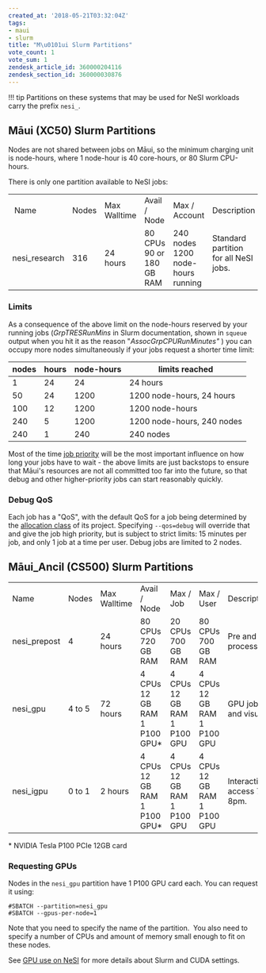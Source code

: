 ```yaml
---
created_at: '2018-05-21T03:32:04Z'
tags:
- maui
- slurm
title: "M\u0101ui Slurm Partitions"
vote_count: 1
vote_sum: 1
zendesk_article_id: 360000204116
zendesk_section_id: 360000030876
---
```


!!! tip
     Partitions on these systems that may be used for NeSI workloads carry
     the prefix `nesi_`.

## Māui (XC50) Slurm Partitions

Nodes are not shared between jobs on Māui, so the minimum charging unit
is node-hours, where 1 node-hour is 40 core-hours, or 80 Slurm
CPU-hours.

There is only one partition available to NeSI jobs:

<table >
<colgroup>
<col />
<col />
<col />
<col />
<col />
<col />
</colgroup>
<tbody>
<tr >
<td
> Name </td>
<td
>Nodes</td>
<td >Max
Walltime</td>
<td >Avail /
Node</td>
<td >Max /
Account</td>
<td
>Description</td>
</tr>
<tr >
<td
>nesi_research</td>
<td
>316</td>
<td >24
hours</td>
<td >80
CPUs
90 or 180 GB RAM</td>
<td >240
nodes
1200 node-hours running</td>
<td
>Standard
partition for all NeSI jobs.<br />
<br />
</td>
</tr>
</tbody>
</table>

### Limits

As a consequence of the above limit on the node-hours reserved by your
running jobs (*GrpTRESRunMins* in Slurm documentation, shown in `squeue`
output when you hit it as the reason "*AssocGrpCPURunMinutes"* ) you can
occupy more nodes simultaneously if your jobs request a shorter time
limit:

| nodes | hours | node-hours | limits reached             |
| ----- | ----- | ---------- | -------------------------- |
| 1     | 24    | 24         | 24 hours                   |
| 50    | 24    | 1200       | 1200 node-hours, 24 hours  |
| 100   | 12    | 1200       | 1200 node-hours            |
| 240   | 5     | 1200       | 1200 node-hours, 240 nodes |
| 240   | 1     | 240        | 240 nodes                  |

Most of the time [job
priority](../../Scientific_Computing/Running_Jobs_on_Maui_and_Mahuika/Job_prioritisation.md) will
be the most important influence on how long your jobs have to wait - the
above limits are just backstops to ensure that Māui's resources are not
all committed too far into the future, so that debug and other
higher-priority jobs can start reasonably quickly.

### Debug QoS

Each job has a "QoS", with the default QoS for a job being determined by
the [allocation class](../../General/NeSI_Policies/Allocation_classes.md)
of its project. Specifying `--qos=debug` will override that and give the
job high priority, but is subject to strict limits: 15 minutes per
job, and only 1 job at a time per user. Debug jobs are limited to 2
nodes.

## Māui\_Ancil (CS500) Slurm Partitions

<table >
<colgroup>
<col />
<col />
<col />
<col />
<col />
<col />
<col />
</colgroup>
<tbody>
<tr >
<td
>Name</td>
<td
>Nodes</td>
<td >Max
Walltime</td>
<td >Avail /
Node</td>
<td >Max /
Job</td>
<td >Max /
User</td>
<td
>Description</td>
</tr>
<tr >
<td
>nesi_prepost</td>
<td
>4</td>
<td >24
hours</td>
<td >80
CPUs
720 GB RAM</td>
<td >20
CPUs
700 GB RAM</td>
<td >80
CPUs
700 GB RAM</td>
<td >Pre and
post processing tasks.</td>
</tr>
<tr >
<td
>nesi_gpu</td>
<td >4 to
5</td>
<td >72
hours</td>
<td >4
CPUs
12 GB RAM
1 P100 GPU*</td>
<td >4
CPUs
12 GB RAM
1 P100 GPU</td>
<td >4
CPUs
12 GB RAM
1 P100 GPU</td>
<td >GPU
jobs and visualisation. </td>
</tr>
<tr >
<td
>nesi_igpu</td>
<td >0 to
1</td>
<td >2
hours</td>
<td >4
CPUs
12 GB RAM
1 P100 GPU*</td>
<td >4
CPUs
12 GB RAM
1 P100 GPU</td>
<td >4
CPUs
12 GB RAM
1 P100 GPU</td>
<td
>Interactive
GPU access 7am - 8pm.</td>
</tr>
</tbody>
</table>

\* NVIDIA Tesla P100 PCIe 12GB card

### Requesting GPUs

Nodes in the `nesi_gpu` partition have 1 P100 GPU card each. You can
request it using:

``` sl
#SBATCH --partition=nesi_gpu
#SBATCH --gpus-per-node=1
```

Note that you need to specify the name of the partition.  You also need
to specify a number of CPUs and amount of memory small enough to fit on
these nodes.

See [GPU use on NeSI](../../Scientific_Computing/Running_Jobs_on_Maui_and_Mahuika/GPU_use_on_NeSI.md)
for more details about Slurm and CUDA settings.
